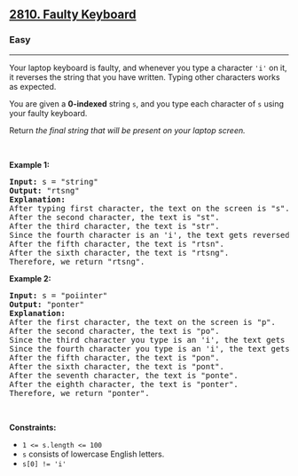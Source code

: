 <h2><a href="https://leetcode.com/problems/faulty-keyboard/">2810. Faulty Keyboard</a></h2><h3>Easy</h3><hr><div bis_skin_checked="1"><p>Your laptop keyboard is faulty, and whenever you type a character <code>'i'</code> on it, it reverses the string that you have written. Typing other characters works as expected.</p>

<p>You are given a <strong>0-indexed</strong> string <code>s</code>, and you type each character of <code>s</code> using your faulty keyboard.</p>

<p>Return <em>the final string that will be present on your laptop screen.</em></p>

<p>&nbsp;</p>
<p><strong class="example">Example 1:</strong></p>

<pre><strong>Input:</strong> s = "string"
<strong>Output:</strong> "rtsng"
<strong>Explanation:</strong> 
After typing first character, the text on the screen is "s".
After the second character, the text is "st". 
After the third character, the text is "str".
Since the fourth character is an 'i', the text gets reversed and becomes "rts".
After the fifth character, the text is "rtsn". 
After the sixth character, the text is "rtsng". 
Therefore, we return "rtsng".
</pre>

<p><strong class="example">Example 2:</strong></p>

<pre><strong>Input:</strong> s = "poiinter"
<strong>Output:</strong> "ponter"
<strong>Explanation:</strong> 
After the first character, the text on the screen is "p".
After the second character, the text is "po". 
Since the third character you type is an 'i', the text gets reversed and becomes "op". 
Since the fourth character you type is an 'i', the text gets reversed and becomes "po".
After the fifth character, the text is "pon".
After the sixth character, the text is "pont". 
After the seventh character, the text is "ponte". 
After the eighth character, the text is "ponter". 
Therefore, we return "ponter".</pre>

<p>&nbsp;</p>
<p><strong>Constraints:</strong></p>

<ul>
	<li><code>1 &lt;= s.length &lt;= 100</code></li>
	<li><code>s</code> consists of lowercase English letters.</li>
	<li><code>s[0] != 'i'</code></li>
</ul>
</div>